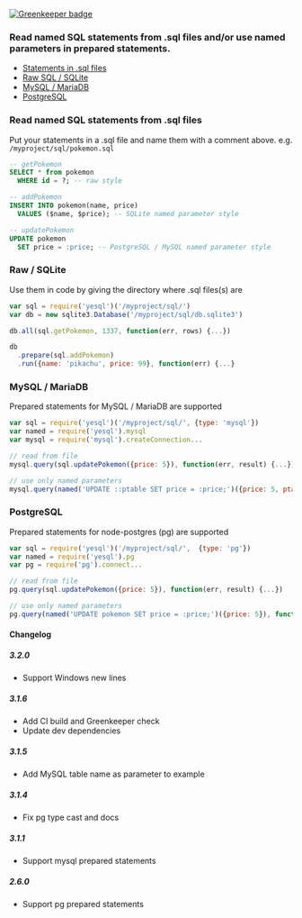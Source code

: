 [![Greenkeeper badge](https://badges.greenkeeper.io/pihvi/yesql.svg)](https://travis-ci.org/pihvi/yesql)

### Read named SQL statements from .sql files and/or use named parameters in prepared statements.
- [Statements in .sql files](#read-named-sql-statements-from-sql-files)
- [Raw SQL / SQLite](#raw--sqlite)
- [MySQL / MariaDB](#mysql--mariadb)
- [PostgreSQL](#postgresql)

### Read named SQL statements from .sql files
Put your statements in a .sql file and name them with a comment above.
e.g. `/myproject/sql/pokemon.sql`
```sql
-- getPokemon
SELECT * from pokemon
  WHERE id = ?; -- raw style

-- addPokemon
INSERT INTO pokemon(name, price)
  VALUES ($name, $price); -- SQLite named parameter style

-- updatePokemon
UPDATE pokemon
  SET price = :price; -- PostgreSQL / MySQL named parameter style
```

### Raw / SQLite
Use them in code by giving the directory where .sql files(s) are
```javascript
var sql = require('yesql')('/myproject/sql/')
var db = new sqlite3.Database('/myproject/sql/db.sqlite3')

db.all(sql.getPokemon, 1337, function(err, rows) {...})

db
  .prepare(sql.addPokemon)
  .run({name: 'pikachu', price: 99}, function(err) {...}
```

### MySQL / MariaDB
Prepared statements for MySQL / MariaDB are supported
```javascript
var sql = require('yesql')('/myproject/sql/', {type: 'mysql'})
var named = require('yesql').mysql
var mysql = require('mysql').createConnection...

// read from file
mysql.query(sql.updatePokemon({price: 5}), function(err, result) {...})

// use only named parameters
mysql.query(named('UPDATE ::ptable SET price = :price;')({price: 5, ptable: 'pokemon'}), function(err, result) {...})
```

### PostgreSQL
Prepared statements for node-postgres (pg) are supported
```javascript
var sql = require('yesql')('/myproject/sql/',  {type: 'pg'})
var named = require('yesql').pg
var pg = require('pg').connect...

// read from file
pg.query(sql.updatePokemon({price: 5}), function(err, result) {...})

// use only named parameters
pg.query(named('UPDATE pokemon SET price = :price;')({price: 5}), function(err, result) {...})
```

#### Changelog

##### 3.2.0
- Support Windows new lines

##### 3.1.6
- Add CI build and Greenkeeper check
- Update dev dependencies

##### 3.1.5
- Add MySQL table name as parameter to example

##### 3.1.4
- Fix pg type cast and docs

##### 3.1.1
- Support mysql prepared statements

##### 2.6.0
- Support pg prepared statements

